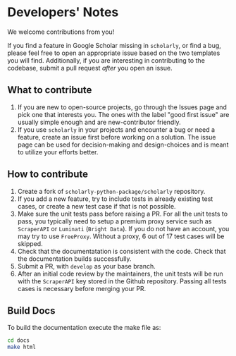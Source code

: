 # Developers' Notes

We welcome contributions from you!

If you find a feature in Google Scholar missing in `scholarly`, or find a bug, please feel free to open an appropriate issue based on the two templates you will find.
Additionally, if you are interesting in contributing to the codebase, submit a pull request *after* you open an issue.

## What to contribute

1. If you are new to open-source projects, go through the Issues page and pick one that interests you. The ones with the label "good first issue" are usually simple enough and are new-contributor friendly.
2. If you use `scholarly` in your projects and encounter a bug or need a feature, create an issue first before working on a solution. The issue page can be used for decision-making and design-choices and is meant to utilize your efforts better.

## How to contribute

1. Create a fork of `scholarly-python-package/scholarly` repository.
2. If you add a new feature, try to include tests in already existing test cases, or create a new test case if that is not possible.
3. Make sure the unit tests pass before raising a PR. For all the unit tests to pass, you typically need to setup a premium proxy service such as `ScraperAPI` or `Luminati` (`Bright Data`). If you do not have an account, you may try to use `FreeProxy`. Without a proxy, 6 out of 17 test cases will be skipped.
4. Check that the documentatation is consistent with the code. Check that the documentation builds successfully.
5. Submit a PR, with `develop` as your base branch.
6. After an initial code review by the maintainers, the unit tests will be run with the `ScraperAPI` key stored in the Github repository. Passing all tests cases is necessary before merging your PR.


## Build Docs

To build the documentation execute the make file as:

```bash
cd docs
make html
```

